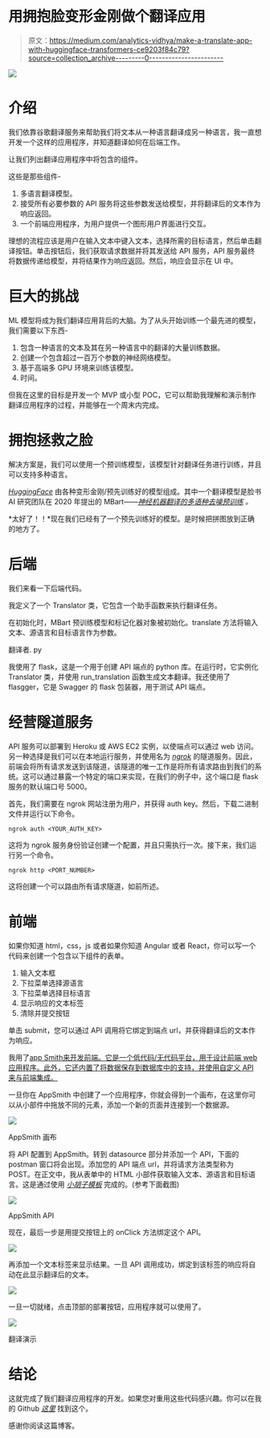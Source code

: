 # 用拥抱脸变形金刚做个翻译应用

> 原文：<https://medium.com/analytics-vidhya/make-a-translate-app-with-huggingface-transformers-ce9203f84c79?source=collection_archive---------0----------------------->

![](img/3130cfae2cc82b1b9d762b968b4665de.png)

# 介绍

我们依靠谷歌翻译服务来帮助我们将文本从一种语言翻译成另一种语言，我一直想开发一个这样的应用程序，并知道翻译如何在后端工作。

让我们列出翻译应用程序中将包含的组件。

这些是那些组件-

1.  多语言翻译模型。
2.  接受所有必要参数的 API 服务将这些参数发送给模型，并将翻译后的文本作为响应返回。
3.  一个前端应用程序，为用户提供一个图形用户界面进行交互。

理想的流程应该是用户在输入文本中键入文本，选择所需的目标语言，然后单击翻译按钮。单击按钮后，我们获取请求数据并将其发送给 API 服务，API 服务最终将数据传递给模型，并将结果作为响应返回。然后，响应会显示在 UI 中。

# 巨大的挑战

ML 模型将成为我们翻译应用背后的大脑。为了从头开始训练一个最先进的模型，我们需要以下东西-

1.  包含一种语言的文本及其在另一种语言中的翻译的大量训练数据。
2.  创建一个包含超过一百万个参数的神经网络模型。
3.  基于高端多 GPU 环境来训练该模型。
4.  时间。

但我在这里的目标是开发一个 MVP 或小型 POC，它可以帮助我理解和演示制作翻译应用程序的过程，并能够在一个周末内完成。

# 拥抱拯救之脸

解决方案是，我们可以使用一个预训练模型，该模型针对翻译任务进行训练，并且可以支持多种语言。

[*HuggingFace*](https://huggingface.co) 由各种变形金刚/预先训练好的模型组成。其中一个翻译模型是脸书 AI 研究团队在 2020 年提出的 MBart——[*神经机器翻译的多语种去噪预训练*](https://arxiv.org/abs/2001.08210) *。*

*太好了！！*现在我们已经有了一个预先训练好的模型。是时候把拼图放到正确的地方了。

# 后端

我们来看一下后端代码。

我定义了一个 Translator 类，它包含一个助手函数来执行翻译任务。

在初始化时，MBart 预训练模型和标记化器对象被初始化。translate 方法将输入文本、源语言和目标语言作为参数。

翻译者. py

我使用了 flask，这是一个用于创建 API 端点的 python 库。在运行时，它实例化 Translator 类，并使用 run_translation 函数生成文本翻译。我还使用了 flasgger，它是 Swagger 的 flask 包装器，用于测试 API 端点。

# 经营隧道服务

API 服务可以部署到 Heroku 或 AWS EC2 实例，以使端点可以通过 web 访问。另一种选择是我们可以在本地运行服务，并使用名为 [*ngrok*](https://ngrok.com) 的隧道服务。因此，前端会将所有请求发送到该隧道，该隧道的唯一工作是将所有请求路由到我们的系统。这可以通过暴露一个特定的端口来实现，在我们的例子中，这个端口是 flask 服务的默认端口号 5000。

首先，我们需要在 ngrok 网站注册为用户，并获得 auth key。然后，下载二进制文件并运行以下命令。

```
ngrok auth <YOUR_AUTH_KEY>
```

这将为 ngrok 服务身份验证创建一个配置，并且只需执行一次。接下来，我们运行另一个命令。

```
ngrok http <PORT_NUMBER>
```

这将创建一个可以路由所有请求隧道，如前所述。

# 前端

如果你知道 html，css，js 或者如果你知道 Angular 或者 React，你可以写一个代码来创建一个包含以下组件的表单。

1.  输入文本框
2.  下拉菜单选择源语言
3.  下拉菜单选择目标语言
4.  显示响应的文本标签
5.  清除并提交按钮

单击 submit，您可以通过 API 调用将它绑定到端点 url，并获得翻译后的文本作为响应。

我用了[app Smith来开发前端。它是一个低代码/无代码平台，用于设计前端 web 应用程序。此外，它还内置了将数据保存到数据库中的支持，并使用自定义 API 来与前端集成。](https://www.appsmith.com)

一旦你在 AppSmith 中创建了一个应用程序，你就会得到一个画布，在这里你可以从小部件中拖放不同的元素，添加一个新的页面并连接到一个数据源。

![](img/df09f25b57de7304ce6ab2eb68df4cd3.png)

AppSmith 画布

将 API 配置到 AppSmith。转到 datasource 部分并添加一个 API，下面的 postman 窗口将会出现。添加您的 API 端点 url，并将请求方法类型称为 POST。在正文中，我从表单中的 HTML 小部件获取输入文本、源语言和目标语言。这是通过使用 [*小胡子模板*](https://mustache.github.io) 完成的。(参考下面截图)

![](img/5b2158cdf2d946144853727a7470e9ca.png)

AppSmith API

现在，最后一步是用提交按钮上的 onClick 方法绑定这个 API。

![](img/f173d993c1dc30885cccd3e506a965d6.png)

再添加一个文本标签来显示结果。一旦 API 调用成功，绑定到该标签的响应将自动在此显示翻译后的文本。

![](img/a26d41ba13ad5b66d648965ec3db90cd.png)

一旦一切就绪，点击顶部的部署按钮，应用程序就可以使用了。

![](img/428e0172b1d9b19a97fb18da2d08aef8.png)

翻译演示

# 结论

这就完成了我们翻译应用程序的开发。如果您对重用这些代码感兴趣。你可以在我的 Github [*这里*](https://github.com/iamrajatroy/IN-translate-app) 找到这个。

感谢你阅读这篇博客。